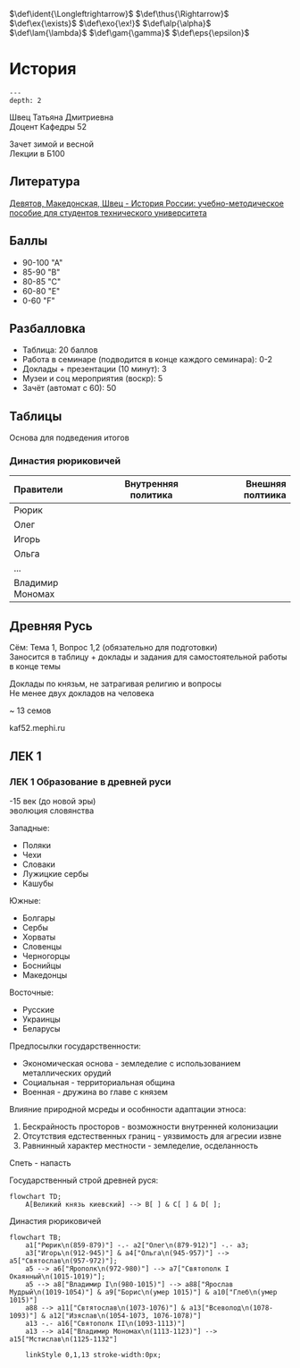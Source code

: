 <!-- Macros: start -->
$\newcommand{\block}[2]{\begin{#1} #2 \end{#1}}$
$\newcommand{\cases}[1]{\block{cases}{#1}}$
$\def\ident{\Longleftrightarrow}$
$\def\thus{\Rightarrow}$
$\newcommand{\set}[1]{ \{ #1 \} }$
$\newcommand{\bigset}[1]{ \left \{ #1 \right \} }$
$\newcommand{\bracs}[1]{ ( #1 ) }$
$\newcommand{\bigbracs}[1]{ \left ( #1 \right ) }$
$\newcommand{\bkets}[1]{\langle #1 \rangle}$
$\newcommand{\bigbkets}[1]{\left \langle #1 \right \rangle}$
$\newcommand{\mat}[1]{\block{Vmatrix}{#1}}$
$\newcommand{\det}[1]{\block{vmatrix}{#1}}$
$\newcommand{\pmat}[1]{\block{pmatrix}{#1}}$
$\newcommand{\emat}[1]{\block{matrix}{#1}}$
$\renewcommand{\geq}{\geqslant}$
$\renewcommand{\leq}{\leqslant}$
$\newcommand{\upline}[1]{\overline{#1}}$
$\newcommand{\dnline}[1]{\underline{#1}}$
$\def\ex{\exists}$
$\def\exo{\ex!}$
$\renewcommand{\phi}{\varphi}$
$\renewcommand{\epsilon}{\varepsilon}$
$\def\alp{\alpha}$
$\def\lam{\lambda}$
$\def\gam{\gamma}$
$\def\eps{\epsilon}$
$\newcommand{\NN}{\mathbb{N}}$
$\newcommand{\ZZ}{\mathbb{Z}}$
$\newcommand{\RR}{\mathbb{R}}$
$\newcommand{\CC}{\mathbb{C}}$
$\newcommand{\FF}{\mathbb{F}}$
$\newcommand{\QQ}{\mathbb{Q}}$
$\newcommand{\EE}{\mathbb{E}}$
$\newcommand\E{\mathbbold{e}}$
$\newcommand\F{\mathbbold{f}}$
$\newcommand\G{\mathbbold{g}}$
$\renewcommand{\int}{\intop}$
$\newcommand{\ans}[1]{\textbf{Ответ}: #1.}$
$\newcommand{\norm}[1]{\left \lVert #1 \right \rVert}$
$\newcommand{\ord}[1]{\operatorname{ord}(#1)}$
$\renewcommand{\gcd}{\text{НОД}}$
$\newcommand{\lcm}{\text{НОК}}$
<!-- Macros: end -->  

# История  

```{contents} Содержание  
---  
depth: 2  
```  

Швец Татьяна Дмитриевна  
Доцент Кафедры 52  

Зачет зимой и весной  
Лекции в Б100  

## Литература  

[Девятов, Македонская, Швец - История России: учебно-методическое пособие для студентов технического университета](https://docs.google.com/gview?url=https://mephi-tex.rtfd.io/ru/latest/_static/literature/Учебное_пособие_История_России_2_версия.pdf)  

## Баллы  

- 90-100 "А"  
- 85-90 "В"  
- 80-85 "С"  
- 60-80 "Е"  
- 0-60 "F"  

## Разбалловка  

- Таблица: 20 баллов  
- Работа в семинаре (подводится в конце каждого семинара): 0-2  
- Доклады + презентации (10 минут): 3  
- Музеи и соц мероприятия (воскр): 5  
- Зачёт (автомат с 60): 50  

## Таблицы  

Основа для подведения итогов  

### Династия рюриковичей  

Правители | Внутренняя политика | Внешняя полтиика  
:-|-|-:  
Рюрик | |  
Олег | |  
Игорь | |  
Ольга | |  
... | |  
Владимир Мономах | |  

## Древняя Русь  

Сём: Тема 1, Вопрос 1,2 (обязательно для подготовки)  
Заносится в таблицу + доклады и задания для самостоятельной работы в конце темы  

Доклады по князьм, не затрагивая религию и вопросы  
Не менее двух докладов на человека  

~ 13 семов  

kaf52.mephi.ru  

## ЛЕК 1  

### ЛЕК 1 Образование в древней руси  
-15 век (до новой эры)  
эволюция словянства  

Западные:  
- Поляки  
- Чехи  
- Словаки  
- Лужицкие сербы  
- Кашубы  

Южные:  
- Болгары  
- Сербы  
- Хорваты  
- Словенцы  
- Черногорцы  
- Боснийцы  
- Македонцы  

Восточные:  
- Русские  
- Украинцы  
- Беларусы  

Предпосылки государственности:  
- Экономическая основа - земледелие с использованием металлических орудий  
- Социальная - территориальная община  
- Военная - дружина во главе с князем  

Влияние природной мсреды и особнности адаптации этноса:  
1) Бескрайность просторов - возможности внутренней колонизации  
2) Отсутствия едстественных границ - уязвимость для агресии извне  
3) Равнинный характер местности - земледелие, осделанность  

Спеть - напасть  

Государственный строй древней руся:  
```mermaid  
flowchart TD;  
	A[Великий князь киевский] --> B[ ] & C[ ] & D[ ];  
```  

Династия рюриковичей
```mermaid  
flowchart TB;  
   	a1["Рюрик\n(859-879)"] -.- a2["Олег\n(879-912)"] -.- a3;
	a3["Игорь\n(912-945)"] & a4["Ольга\n(945-957)"] --> a5["Святослав\n(957-972)"];
	a5 --> a6["Ярополк\n(972-980)"] --> a7["Святополк I Окаянный\n(1015-1019)"];
	a5 --> a8["Владимир I\n(980-1015)"] --> a88["Ярослав Мудрый\n(1019-1054)"] & a9["Борис\n(умер 1015)"] & a10["Глеб\n(умер 1015)"]
	a88 --> a11["Свтятослав\n(1073-1076)"] & a13["Всеволод\n(1078-1093)"] & a12["Изяслав\n(1054-1073, 1076-1078)"]
	a13 -.- a16["Святополк II\n(1093-1113)"]
	a13 --> a14["Владимир Мономах\n(1113-1123)"] --> a15["Мстислав\n(1125-1132"]

	linkStyle 0,1,13 stroke-width:0px;
```  


